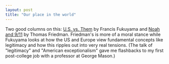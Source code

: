 ```yaml
---
layout: post
title: "Our place in the world"
---
```




Two good columns on this: <a href="http://www.washingtonpost.com/wp-dyn/articles/A352-2002Sep11.html">U.S. vs. Them</a> by Francis Fukuyama and <a href="http://www.nytimes.com/2002/09/11/opinion/11FRIE.html">Noah and 9/11</a> by Thomas Friedman. Friedman's is more of a moral stance while Fukuyama looks at how the US and Europe view fundamental concepts like legitimacy and how this ripples out into very real tensions. (The talk of "legitimacy" and "American exceptionalism" gave me flashbacks to my first post-college job with a professor at George Mason.)


